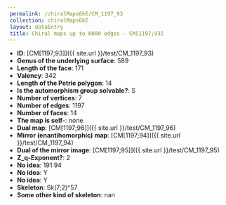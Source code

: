 ```yaml
--- 
 permalink: /chiralMaps6kE/CM_1197_93 
 collection: chiralMaps6kE
 layout: dataEntry
 title: Chiral maps up to 6000 edges - CM[1197;93]
---
```


- **ID**: [CM[1197;93]]({{ site.url }}/test/CM_1197_93)
- **Genus of the underlying surface**: 589
- **Length of the face**: 171
- **Valency**: 342
- **Length of the Petrie polygon**: 14
- **Is the automorphism group solvable?**: S
- **Number of vertices**: 7
- **Number of edges**: 1197
- **Number of faces**: 14
- **The map is self-**: none
- **Dual map**: [CM[1197;96]]({{ site.url }}/test/CM_1197_96)
- **Mirror (enantihomorphic) map**: [CM[1197;94]]({{ site.url }}/test/CM_1197_94)
- **Dual of the mirror image**: [CM[1197;95]]({{ site.url }}/test/CM_1197_95)
- **Z_q-Exponent?**: 2
- **No idea**:  191:94
- **No idea**: Y
- **No idea**: Y
- **Skeleton**: Sk(7;2)^57
- **Some other kind of skeleton**: nan
